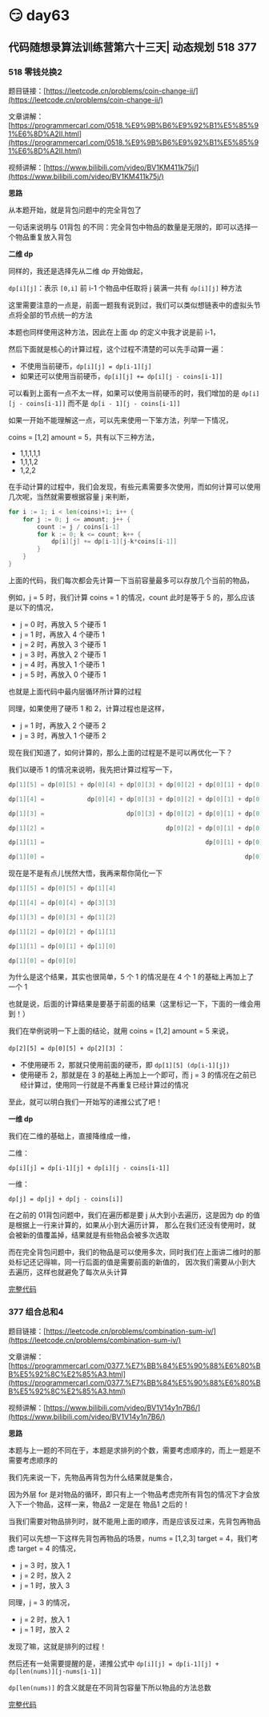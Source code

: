 # 😏 day63

## 代码随想录算法训练营第六十三天| 动态规划 518 377

### 518 零钱兑换2

题目链接：[https://leetcode.cn/problems/coin-change-ii/](https://leetcode.cn/problems/coin-change-ii/)

文章讲解：[https://programmercarl.com/0518.%E9%9B%B6%E9%92%B1%E5%85%91%E6%8D%A2II.html](https://programmercarl.com/0518.%E9%9B%B6%E9%92%B1%E5%85%91%E6%8D%A2II.html)

视频讲解：[https://www.bilibili.com/video/BV1KM411k75j/](https://www.bilibili.com/video/BV1KM411k75j/)

**思路**

从本题开始，就是背包问题中的完全背包了

一句话来说明与 01背包 的不同：完全背包中物品的数量是无限的，即可以选择一个物品重复放入背包

**二维 dp**

同样的，我还是选择先从二维 dp 开始做起，

`dp[i][j]`：表示 `[0,i]` 前 i-1 个物品中任取将 j 装满一共有 `dp[i][j]` 种方法

这里需要注意的一点是，前面一题我有说到过，我们可以类似想链表中的虚拟头节点将全部的节点统一的方法

本题也同样使用这种方法，因此在上面 dp 的定义中我才说是前 i-1，

然后下面就是核心的计算过程，这个过程不清楚的可以先手动算一遍：

* 不使用当前硬币，`dp[i][j] = dp[i-1][j]`
* 如果还可以使用当前硬币，`dp[i][j] += dp[i][j - coins[i-1]]`

可以看到上面有一点不太一样，如果可以使用当前硬币的时，我们增加的是 `dp[i][j - coins[i-1]]` 而不是 `dp[i - 1][j - coins[i-1]]`

如果一开始不能理解这一点，可以先来使用一下笨方法，列举一下情况，

coins = \[1,2] amount = 5，共有以下三种方法，

* 1,1,1,1,1
* 1,1,1,2
* 1,2,2

在手动计算的过程中，我们会发现，有些元素需要多次使用，而如何计算可以使用几次呢，当然就需要根据容量 j 来判断，

```go
for i := 1; i < len(coins)+1; i++ {
    for j := 0; j <= amount; j++ {
        count := j / coins[i-1]
        for k := 0; k <= count; k++ {
            dp[i][j] += dp[i-1][j-k*coins[i-1]]
        }
    }
}
```

上面的代码，我们每次都会先计算一下当前容量最多可以存放几个当前的物品，

例如，j = 5 时，我们计算 coins = 1 的情况，count 此时是等于 5 的，那么应该是以下的情况，

* j = 0 时，再放入 5 个硬币 1
* j = 1 时，再放入 4 个硬币 1
* j = 2 时，再放入 3 个硬币 1
* j = 3 时，再放入 2 个硬币 1
* j = 4 时，再放入 1 个硬币 1
* j = 5 时，再放入 0 个硬币 1

也就是上面代码中最内层循环所计算的过程

同理，如果使用了硬币 1 和 2，计算过程也是这样，

* j = 1 时，再放入 2 个硬币 2
* j = 3 时，再放入 1 个硬币 2

现在我们知道了，如何计算的，那么上面的过程是不是可以再优化一下？

我们以硬币 1 的情况来说明，我先把计算过程写一下，

```go
dp[1][5] = dp[0][5] + dp[0][4] + dp[0][3] + dp[0][2] + dp[0][1] + dp[0][0]

dp[1][4] =            dp[0][4] + dp[0][3] + dp[0][2] + dp[0][1] + dp[0][0]

dp[1][3] =                       dp[0][3] + dp[0][2] + dp[0][1] + dp[0][0]

dp[1][2] =                                  dp[0][2] + dp[0][1] + dp[0][0]

dp[1][1] =                                             dp[0][1] + dp[0][0]

dp[1][0] =                                                        dp[0][0]
```

现在是不是有点儿恍然大悟，我再来帮你简化一下

```go
dp[1][5] = dp[0][5] + dp[1][4]

dp[1][4] = dp[0][4] + dp[3][3]

dp[1][3] = dp[0][3] + dp[1][2]

dp[1][2] = dp[0][2] + dp[1][1]

dp[1][1] = dp[0][1] + dp[1][0]

dp[1][0] = dp[0][0]
```

为什么是这个结果，其实也很简单，5 个 1 的情况是在 4 个 1 的基础上再加上了一个 1

也就是说，后面的计算结果是要基于前面的结果（这里标记一下，下面的一维会用到！）

我们在举例说明一下上面的结论，就用 coins = \[1,2] amount = 5 来说，

`dp[2][5] = dp[0][5] + dp[2][3]` ：

* 不使用硬币 2，那就只使用前面的硬币，即 `dp[1][5] (dp[i-1][j])`
* 使用硬币 2，那就是在 3 的基础上再加上一个即可，而 j = 3 的情况在之前已经计算过，使用同一行就是不再重复已经计算过的情况

至此，就可以明白我们一开始写的递推公式了吧！

**一维 dp**

我们在二维的基础上，直接降维成一维，

二维：

`dp[i][j] = dp[i-1][j] + dp[i][j - coins[i-1]]`

一维：

`dp[j] = dp[j] + dp[j - coins[i]]`

在之前的 01背包问题中，我们在遍历都是要 j 从大到小去遍历，这是因为 dp 的值是根据上一行来计算的，如果从小到大遍历计算， 那么在我们还没有使用时，就会被新的值覆盖掉，结果就是有些物品会被多次选取

而在完全背包问题中，我们的物品是可以使用多次，同时我们在上面讲二维时的那处标记还记得嘛，同一行后面的值是需要前面的新值的， 因次我们需要从小到大去遍历，这样也就避免了每次从头计算

[完整代码](https://github.com/hd2yao/leetcode/tree/master/training/day63/0518\_coin\_change\_ii.go)

### 377 组合总和4

题目链接：[https://leetcode.cn/problems/combination-sum-iv/](https://leetcode.cn/problems/combination-sum-iv/)

文章讲解：[https://programmercarl.com/0377.%E7%BB%84%E5%90%88%E6%80%BB%E5%92%8C%E2%85%A3.html](https://programmercarl.com/0377.%E7%BB%84%E5%90%88%E6%80%BB%E5%92%8C%E2%85%A3.html)

视频讲解：[https://www.bilibili.com/video/BV1V14y1n7B6/](https://www.bilibili.com/video/BV1V14y1n7B6/)

**思路**

本题与上一题的不同在于，本题是求排列的个数，需要考虑顺序的，而上一题是不需要考虑顺序的

我们先来说一下，先物品再背包为什么结果就是集合，

因为外层 for 是对物品的循环，即只有上一个物品考虑完所有背包的情况下才会放入下一个物品，这样一来，物品2 一定是在 物品1 之后的！

当我们需要对物品排列时，就不能用上面的顺序，而是应该反过来，先背包再物品

我们可以先想一下这样先背包再物品的场景，nums = \[1,2,3] target = 4，我们考虑 target = 4 的情况，

* j = 3 时，放入 1
* j = 2 时，放入 2
* j = 1 时，放入 3

同理，j = 3 的情况，

* j = 2 时，放入 1
* j = 1 时，放入 2

发现了嘛，这就是排列的过程！

然后还有一处需要提醒的是，递推公式中 `dp[i][j] = dp[i-1][j] + dp[len(nums)][j-nums[i-1]]`

`dp[len(nums)]` 的含义就是在不同背包容量下所以物品的方法总数

[完整代码](https://github.com/hd2yao/leetcode/tree/master/training/day63/0377\_combination\_sum\_iv.go)
